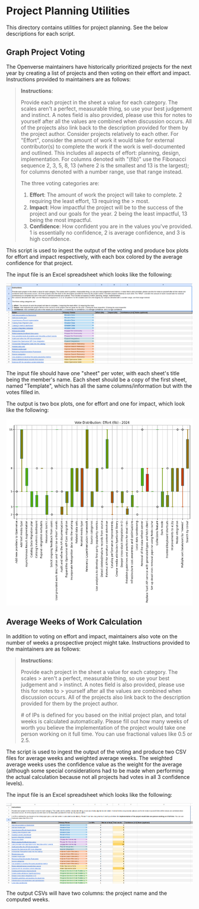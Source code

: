 # Project Planning Utilities

This directory contains utilities for project planning. See the below
descriptions for each script.

## Graph Project Voting

The Openverse maintainers have historically prioritized projects for the next
year by creating a list of projects and then voting on their effort and impact.
Instructions provided to maintainers are as follows:

> **Instructions**:
>
> Provide each project in the sheet a value for each category. The scales aren't
> a perfect, measurable thing, so use your best judgement and instinct. A notes
> field is also provided, please use this for notes to yourself after all the
> values are combined when discussion occurs. All of the projects also link back
> to the description provided for them by the project author. Consider projects
> relatively to each other. For "Effort", consider the amount of work it would
> take for external contributor(s) to complete the work if the work is
> well-documented and outlined. This includes all aspects of effort: planning,
> design, implementation. For columns denoted with "(fib)" use the Fibonacci
> sequence 2, 3, 5, 8, 13 (where 2 is the smallest and 13 is the largest); for
> columns denoted with a number range, use that range instead.
>
> The three voting categories are:
>
> 1. **Effort**: The amount of work the project will take to complete. 2
>    requiring the least effort, 13 requiring the > most.
> 2. **Impact**: How impactful the project will be to the success of the project
>    and our goals for the year. 2 being the least impactful, 13 being the most
>    impactful.
> 3. **Confidence**: How confident you are in the values you've provided. 1 is
>    essentially no confidence, 2 is average confidence, and 3 is high
>    confidence.

This script is used to ingest the output of the voting and produce box plots for
effort and impact respectively, with each box colored by the average confidence
for that project.

The input file is an Excel spreadsheet which looks like the following:

![Excel spreadsheet](./_docs/example_effort_spreadsheet.png)

The input file should have one "sheet" per voter, with each sheet's title being
the member's name. Each sheet should be a copy of the first sheet, named
"Template", which has all the same columns/information but with the votes filled
in.

The output is two box plots, one for effort and one for impact, which look like
the following:

![Box plot for effort](./_docs/example_effort.png)

## Average Weeks of Work Calculation

In addition to voting on effort and impact, maintainers also vote on the number
of weeks a prospective project might take. Instructions provided to the
maintainers are as follows:

> **Instructions**:
>
> Provide each project in the sheet a value for each category. The scales >
> aren't a perfect, measurable thing, so use your best judgement and > instinct.
> A notes field is also provided, please use this for notes to > yourself after
> all the values are combined when discussion occurs. All of the projects also
> link back to the description provided for them by the project author.
>
> \# of IPs is defined for you based on the initial project plan, and total
> weeks is calculated automatically. Please fill out how many weeks of worth you
> believe the implementation of the project would take one person working on it
> full time. You can use fractional values like 0.5 or 2.5.

The script is used to ingest the output of the voting and produce two CSV files
for average weeks and weighted average weeks. The weighted average weeks uses
the confidence value as the weight for the average (although some special
considerations had to be made when performing the actual calculation because not
all projects had votes in all 3 confidence levels).

The input file is an Excel spreadsheet which looks like the following:

![Excel spreadsheet](_docs/example_weeks_spreadsheet.png)

The output CSVs will have two columns: the project name and the computed weeks.
